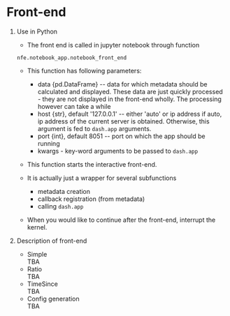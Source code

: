 # Front-end 

1) Use in Python

    - The front end is called in jupyter notebook through function

    ```
    nfe.notebook_app.notebook_front_end
    ```

    - This function has following parameters:

        - data {pd.DataFrame} -- data for which metadata should be calculated and displayed.
                                 These data are just quickly processed - they are not displayed
                                 in the front-end wholly. The processing however can take a while
        - host {str}, default '127.0.0.1' -- either 'auto' or ip address
                                 if auto, ip address of the current server is obtained.
                                 Otherwise, this argument is fed to `dash.app` arguments.
        - port {int}, default 8051 -- port on which the app should be running
        - kwargs - key-word arguments to be passed to `dash.app`
    
    - This function starts the interactive front-end.
    - It is actually just a wrapper for several subfunctions
        - metadata creation
        - callback registration (from metadata)
        - calling `dash.app`
    - When you would like to continue after the front-end, interrupt the kernel.
                        
2) Description of front-end

    - Simple  
        TBA
    - Ratio  
        TBA
    - TimeSince  
        TBA
    - Config generation  
        TBA